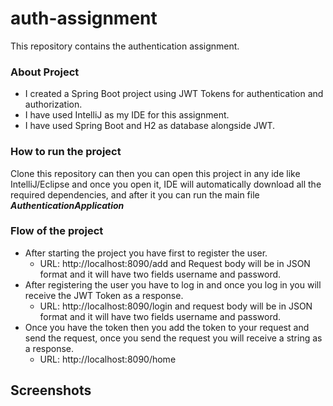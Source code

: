 # auth-assignment

This repository contains the authentication assignment.

### About Project
* I created a Spring Boot project using JWT Tokens for authentication and authorization.    
* I have used IntelliJ as my IDE for this assignment.
* I have used Spring Boot and H2 as database alongside JWT.

### How to run the project
Clone this repository can then you can open this project in any ide like IntelliJ/Eclipse and once you open it, IDE will automatically download all the required
dependencies, and after it you can run the main file **_AuthenticationApplication_** 

### Flow of the project
* After starting the project you have first to register the user. 
  * URL: http://localhost:8090/add and Request body will be in JSON format and it will have two fields username and password.
* After registering the user you have to log in and once you log in you will receive the JWT Token as a response.
  * URL: http://localhost:8090/login and request body will be in JSON format and it will have two fields username and password.
* Once you have the token then you add the token to your request and send the request, once you send the request you will receive a string as a response.
  * URL: http://localhost:8090/home


## Screenshots
